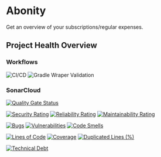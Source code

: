 # Abonity
Get an overview of your subscriptions/regular expenses. 

## Project Health Overview

### Workflows
![CI/CD](https://github.com/JohannesPtaszyk/Abonity/actions/workflows/main.yml/badge.svg)
![Gradle Wraper Validation](https://github.com/JohannesPtaszyk/Abonity/actions/workflows/gradle-wrapper-validation.yml/badge.svg)

### SonarCloud
[![Quality Gate Status](https://sonarcloud.io/api/project_badges/measure?project=JohannesPtaszyk_Abonity&metric=alert_status)](https://sonarcloud.io/summary/new_code?id=JohannesPtaszyk_Abonity)

[![Security Rating](https://sonarcloud.io/api/project_badges/measure?project=JohannesPtaszyk_Abonity&metric=security_rating)](https://sonarcloud.io/summary/new_code?id=JohannesPtaszyk_Abonity)
[![Reliability Rating](https://sonarcloud.io/api/project_badges/measure?project=JohannesPtaszyk_Abonity&metric=reliability_rating)](https://sonarcloud.io/summary/new_code?id=JohannesPtaszyk_Abonity)
[![Maintainability Rating](https://sonarcloud.io/api/project_badges/measure?project=JohannesPtaszyk_Abonity&metric=sqale_rating)](https://sonarcloud.io/summary/new_code?id=JohannesPtaszyk_Abonity)

[![Bugs](https://sonarcloud.io/api/project_badges/measure?project=JohannesPtaszyk_Abonity&metric=bugs)](https://sonarcloud.io/summary/new_code?id=JohannesPtaszyk_Abonity)
[![Vulnerabilities](https://sonarcloud.io/api/project_badges/measure?project=JohannesPtaszyk_Abonity&metric=vulnerabilities)](https://sonarcloud.io/summary/new_code?id=JohannesPtaszyk_Abonity)
[![Code Smells](https://sonarcloud.io/api/project_badges/measure?project=JohannesPtaszyk_Abonity&metric=code_smells)](https://sonarcloud.io/summary/new_code?id=JohannesPtaszyk_Abonity)

[![Lines of Code](https://sonarcloud.io/api/project_badges/measure?project=JohannesPtaszyk_Abonity&metric=ncloc)](https://sonarcloud.io/summary/new_code?id=JohannesPtaszyk_Abonity)
[![Coverage](https://sonarcloud.io/api/project_badges/measure?project=JohannesPtaszyk_Abonity&metric=coverage)](https://sonarcloud.io/summary/new_code?id=JohannesPtaszyk_Abonity)
[![Duplicated Lines (%)](https://sonarcloud.io/api/project_badges/measure?project=JohannesPtaszyk_Abonity&metric=duplicated_lines_density)](https://sonarcloud.io/summary/new_code?id=JohannesPtaszyk_Abonity)

[![Technical Debt](https://sonarcloud.io/api/project_badges/measure?project=JohannesPtaszyk_Abonity&metric=sqale_index)](https://sonarcloud.io/summary/new_code?id=JohannesPtaszyk_Abonity)
